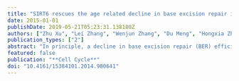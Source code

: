 ```yaml
---
title: "SIRT6 rescues the age related decline in base excision repair in a PARP1-dependent manner"
date: 2015-01-01
publishDate: 2019-05-21T05:23:31.138180Z
authors: ["Zhu Xu", "Lei Zhang", "Wenjun Zhang", "Du Meng", "Hongxia Zhang", "Ying Jiang", "Xiaojun Xu", "Michael Van Meter", "Andrei Seluanov", "Vera Gorbunova", "**Zhiyong Mao**<sup>* </sup>"]
publication_types: ["2"]
abstract: "In principle, a decline in base excision repair (BER) efficiency with age should lead to genomic instability and ultimately contribute to the onset of the aging phenotype. Although multiple studies have indicated a negative link between aging and BER, the change of BER efficiency with age in humans has not been systematically analyzed. Here, with foreskin fibroblasts isolated from 19 donors between 20 and 64 y of age, we report a significant decline of BER efficiency with age using a newly developed GFP reactivation assay. We further observed a very strong negative correlation between age and the expression levels of SIRT6, a factor which is known to maintain genomic integrity by improving DNA double strand break (DSB) repair. Our mechanistic study suggests that, similar to the regulatory role that SIRT6 plays in DNA DSB repair, SIRT6 regulates BER in a PARP1-depdendent manner. Moreover, overexpression of SIRT6 rescues the decline of BER in aged fibroblasts. In summary, our results uncovered the regulatory mechanisms of BER by SIRT6, suggesting that SIRT6 reactivation in aging tissues may help delay the process of aging through improving BER. "
featured: false
publication: "**Cell Cycle**"
doi: "10.4161/15384101.2014.980641"
---
```


